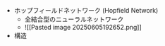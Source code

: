 - ホップフィールドネットワーク (Hopfield Network)
	- 全結合型のニューラルネットワーク
	- ![[Pasted image 20250605192652.png]]
- 構造